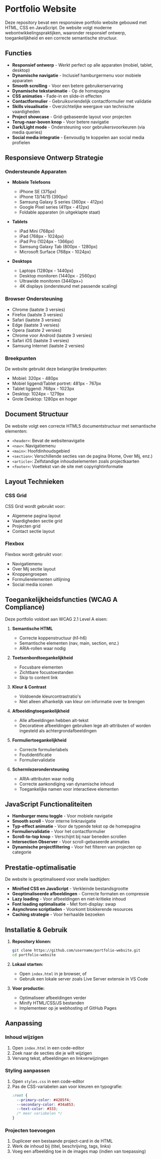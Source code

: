 # Portfolio Website

Deze repository bevat een responsieve portfolio website gebouwd met HTML, CSS en JavaScript. De website volgt moderne webontwikkelingspraktijken, waaronder responsief ontwerp, toegankelijkheid en een correcte semantische structuur.

## Functies

- **Responsief ontwerp** - Werkt perfect op alle apparaten (mobiel, tablet, desktop)
- **Dynamische navigatie** - Inclusief hamburgermenu voor mobiele apparaten
- **Smooth scrolling** - Voor een betere gebruikerservaring
- **Dynamische tekstanimatie** - Op de homepagina
- **CSS animaties** - Fade-in en slide-in effecten
- **Contactformulier** - Gebruiksvriendelijk contactformulier met validatie
- **Skills visualisatie** - Overzichtelijke weergave van technische vaardigheden
- **Project showcase** - Grid-gebaseerde layout voor projecten
- **Terug-naar-boven knop** - Voor betere navigatie
- **Dark/Light mode** - Ondersteuning voor gebruikersvoorkeuren (via media queries)
- **Social media integratie** - Eenvoudig te koppelen aan social media profielen

## Responsieve Ontwerp Strategie

### Ondersteunde Apparaten
- **Mobiele Telefoons**
  - iPhone SE (375px)
  - iPhone 13/14/15 (390px)
  - Samsung Galaxy S series (360px - 412px)
  - Google Pixel series (411px - 412px)
  - Foldable apparaten (in uitgeklapte staat)

- **Tablets**
  - iPad Mini (768px)
  - iPad (768px - 1024px)
  - iPad Pro (1024px - 1366px)
  - Samsung Galaxy Tab (800px - 1280px)
  - Microsoft Surface (768px - 1024px)

- **Desktops**
  - Laptops (1280px - 1440px)
  - Desktop monitoren (1440px - 2560px)
  - Ultrawide monitoren (3440px+)
  - 4K displays (ondersteund met passende scaling)

### Browser Ondersteuning
- Chrome (laatste 3 versies)
- Firefox (laatste 3 versies)
- Safari (laatste 3 versies)
- Edge (laatste 3 versies)
- Opera (laatste 2 versies)
- Chrome voor Android (laatste 3 versies)
- Safari iOS (laatste 3 versies)
- Samsung Internet (laatste 2 versies)

### Breekpunten
De website gebruikt deze belangrijke breekpunten:
- Mobiel: 320px - 480px
- Mobiel liggend/Tablet portret: 481px - 767px
- Tablet liggend: 768px - 1023px
- Desktop: 1024px - 1279px
- Grote Desktop: 1280px en hoger

## Document Structuur

De website volgt een correcte HTML5 documentstructuur met semantische elementen:

- `<header>`: Bevat de websitenavigatie
- `<nav>`: Navigatiemenu
- `<main>`: Hoofdinhoudsgebied
- `<section>`: Verschillende secties van de pagina (Home, Over Mij, enz.)
- `<article>`: Zelfstandige inhoudselementen zoals projectkaarten
- `<footer>`: Voettekst van de site met copyrightinformatie

## Layout Technieken

### CSS Grid
CSS Grid wordt gebruikt voor:
- Algemene pagina layout
- Vaardigheden sectie grid
- Projecten grid
- Contact sectie layout

### Flexbox
Flexbox wordt gebruikt voor:
- Navigatiemenu
- Over Mij sectie layout
- Knoppengroepen
- Formulierelementen uitlijning
- Social media iconen

## Toegankelijkheidsfuncties (WCAG A Compliance)

Deze portfolio voldoet aan WCAG 2.1 Level A eisen:

1. **Semantische HTML**
   - Correcte koppenstructuur (h1-h6)
   - Semantische elementen (nav, main, section, enz.)
   - ARIA-rollen waar nodig

2. **Toetsenbordtoegankelijkheid**
   - Focusbare elementen
   - Zichtbare focustoestanden
   - Skip to content link

3. **Kleur & Contrast**
   - Voldoende kleurcontrastratio's
   - Niet alleen afhankelijk van kleur om informatie over te brengen

4. **Afbeeldingtoegankelijkheid**
   - Alle afbeeldingen hebben alt-tekst
   - Decoratieve afbeeldingen gebruiken lege alt-attributen of worden ingesteld als achtergrondafbeeldingen

5. **Formuliertoegankelijkheid**
   - Correcte formulierlabels
   - Foutidentificatie
   - Formuliervalidatie

6. **Schermlezerondersteuning**
   - ARIA-attributen waar nodig
   - Correcte aankondiging van dynamische inhoud
   - Toegankelijke namen voor interactieve elementen

## JavaScript Functionaliteiten

- **Hamburger menu toggle** - Voor mobiele navigatie
- **Smooth scroll** - Voor interne linknavigatie
- **Typ-effect animatie** - Voor de typende tekst op de homepagina
- **Formuliervalidatie** - Voor het contactformulier
- **Scroll-to-top knop** - Verschijnt bij naar beneden scrollen
- **Intersection Observer** - Voor scroll-gebaseerde animaties
- **Dynamische projectfiltering** - Voor het filteren van projecten op categorie

## Prestatie-optimalisatie

De website is geoptimaliseerd voor snelle laadtijden:

- **Minified CSS en JavaScript** - Verkleinde bestandsgrootte
- **Geoptimaliseerde afbeeldingen** - Correcte formaten en compressie
- **Lazy loading** - Voor afbeeldingen en niet-kritieke inhoud
- **Font loading optimalisatie** - Met font-display: swap
- **Asynchrone scriptladen** - Voorkomt blokkerende resources
- **Caching strategie** - Voor herhaalde bezoeken

## Installatie & Gebruik

1. **Repository klonen:**
   ```bash
   git clone https://github.com/username/portfolio-website.git
   cd portfolio-website
   ```

2. **Lokaal starten:**
   - Open `index.html` in je browser, of
   - Gebruik een lokale server zoals Live Server extensie in VS Code

3. **Voor productie:**
   - Optimaliseer afbeeldingen verder
   - Minify HTML/CSS/JS bestanden
   - Implementeer op je webhosting of GitHub Pages

## Aanpassing

### Inhoud wijzigen
1. Open `index.html` in een code-editor
2. Zoek naar de secties die je wilt wijzigen
3. Vervang tekst, afbeeldingen en linkverwijzingen

### Styling aanpassen
1. Open `styles.css` in een code-editor
2. Pas de CSS-variabelen aan voor kleuren en typografie:
   ```css
   :root {
     --primary-color: #4285f4;
     --secondary-color: #34a853;
     --text-color: #333;
     /* meer variabelen */
   }
   ```

### Projecten toevoegen
1. Dupliceer een bestaande project-card in de HTML
2. Werk de inhoud bij (titel, beschrijving, tags, links)
3. Voeg een afbeelding toe in de images map (indien van toepassing)
